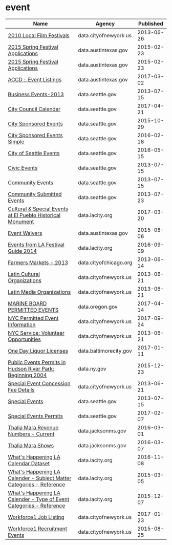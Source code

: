 # event

Name | Agency | Published
---- | ---- | ---------
[2010 Local Film Festivals](../socrata/yggg-xf4b.md) | data.cityofnewyork.us | 2013-06-26
[2015 Spring Festival Applications](../socrata/x64f-gjq4.md) | data.austintexas.gov | 2015-02-23
[2015 Spring Festival Applications](../socrata/x64f-gjq4.md) | data.austintexas.gov | 2015-02-23
[ACCD :: Event Listings](../socrata/p9ma-z6y9.md) | data.austintexas.gov | 2017-03-02
[Business Events-2013](../socrata/8ia9-etqi.md) | data.seattle.gov | 2013-07-15
[City Council Calendar](../socrata/ivxr-h48f.md) | data.seattle.gov | 2017-04-21
[City Sponsored Events](../socrata/7m6y-k25v.md) | data.seattle.gov | 2015-10-29
[City Sponsored Events Simple](../socrata/39xq-zv8h.md) | data.seattle.gov | 2016-02-18
[City of Seattle Events](../socrata/cprz-jsz8.md) | data.seattle.gov | 2016-05-15
[Civic Events](../socrata/tta6-nr36.md) | data.seattle.gov | 2013-07-15
[Community Events](../socrata/mmhs-cjev.md) | data.seattle.gov | 2013-07-15
[Community Submitted Events](../socrata/t5mx-wchj.md) | data.seattle.gov | 2013-07-23
[Cultural & Special Events at El Pueblo Historical Monument](../socrata/8sbu-dvfy.md) | data.lacity.org | 2017-03-20
[Event Waivers](../socrata/fytz-zuei.md) | data.austintexas.gov | 2015-08-06
[Events from LA Festival Guide 2014](../socrata/acy8-72w9.md) | data.lacity.org | 2016-09-09
[Farmers Markets - 2013](../socrata/i8y3-ytj4.md) | data.cityofchicago.org | 2013-06-14
[Latin Cultural Organizations](../socrata/799n-b76v.md) | data.cityofnewyork.us | 2013-06-21
[Latin Media Organizations](../socrata/9z9b-6hvk.md) | data.cityofnewyork.us | 2013-06-21
[MARINE BOARD PERMITTED EVENTS](../socrata/7zxm-9fbf.md) | data.oregon.gov | 2017-04-14
[NYC Permitted Event Information](../socrata/tvpp-9vvx.md) | data.cityofnewyork.us | 2017-09-24
[NYC Service: Volunteer Opportunities](../socrata/bquu-z2ht.md) | data.cityofnewyork.us | 2013-06-21
[One Day Liquor Licenses](../socrata/bcxw-m234.md) | data.baltimorecity.gov | 2017-01-11
[Public Events Permits in Hudson River Park: Beginning 2004](../socrata/nwx8-ckzy.md) | data.ny.gov | 2015-12-23
[Special Event Concession Fee Details](../socrata/7cqi-bt79.md) | data.cityofnewyork.us | 2013-06-21
[Special Events](../socrata/fva2-7c82.md) | data.seattle.gov | 2013-07-15
[Special Events Permits](../socrata/dm95-f8w5.md) | data.seattle.gov | 2017-02-07
[Thalia Mara Revenue Numbers - Current](../socrata/n89e-qb3v.md) | data.jacksonms.gov | 2016-03-01
[Thalia Mara Shows](../socrata/fcrk-mukz.md) | data.jacksonms.gov | 2016-03-07
[What's Happening LA Calendar Dataset](../socrata/d3th-bqdk.md) | data.lacity.org | 2016-11-08
[What's Happening LA Calender - Subject Matter Categories - Reference](../socrata/746u-cr6b.md) | data.lacity.org | 2015-03-05
[What's Happening LA Calender - Type of Event Categories - Reference](../socrata/si79-fpzd.md) | data.lacity.org | 2015-12-07
[Workforce1 Job Listing](../socrata/ay9k-vznm.md) | data.cityofnewyork.us | 2017-01-23
[Workforce1 Recruitment Events](../socrata/kf2b-aeh5.md) | data.cityofnewyork.us | 2015-08-25

